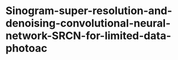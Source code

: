 # Sinogram-super-resolution-and-denoising-convolutional-neural-network-SRCN-for-limited-data-photoac